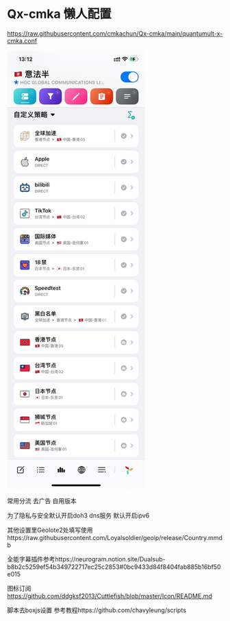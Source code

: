 # Qx-cmka 懒人配置

https://raw.githubusercontent.com/cmkachun/Qx-cmka/main/quantumult-x-cmka.conf

![Alt text](https://github.com/cmkachun/Qx-cmka/raw/main/C205FE6F-5465-44AE-A6C8-56E22872C1B2.jpeg)

常用分流 去广告 自用版本 

为了隐私与安全默认开启doh3 dns服务 默认开启ipv6

其他设置里Geolote2处填写使用https://raw.githubusercontent.com/Loyalsoldier/geoip/release/Country.mmdb

全能字幕插件参考https://neurogram.notion.site/Dualsub-b8b2c5259ef54b349722717ec25c2853#0bc9433d84f8404fab885b16bf50e015

图标订阅 https://github.com/ddgksf2013/Cuttlefish/blob/master/Icon/README.md


脚本去boxjs设置
参考教程https://github.com/chavyleung/scripts



